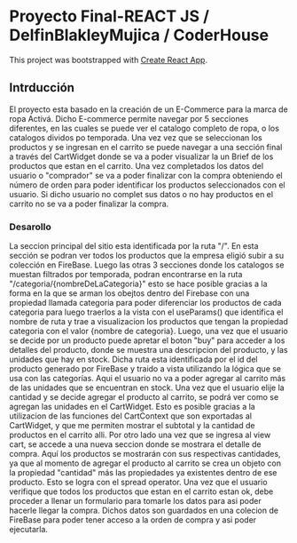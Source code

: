 # Proyecto Final-REACT JS / DelfinBlakleyMujica / CoderHouse

This project was bootstrapped with [Create React App](https://github.com/facebook/create-react-app).

## Intrducción

El proyecto esta basado en la creación de un E-Commerce para la marca de ropa Activá. Dicho E-commerce permite navegar por 5 secciones diferentes, en las cuales se puede ver el catalogo completo de ropa, o los catalogos dividos po temporada. Una vez vez que se seleccionan los productos y se ingresan en el carrito se puede navegar a una sección final a través del CartWidget donde se va a poder visualizar la un Brief de los productos que estan en el carrito. Una vez completados los datos del usuario o "comprador" se va a poder finalizar con la compra obteniendo el número de orden para poder identificar los productos seleccionados con el usuario. Si dicho usuario no complet sus datos o no hay productos en el carrito no se va a poder finalizar la compra.

### Desarollo

La seccion principal del sitio esta identificada por la ruta "/". En esta sección se podran ver todos los productos que la empresa eligió subir a su colección en FireBase. Luego las otras 3 secciones donde los catalogos se muestan filtrados por temporada, podran encontrarse en la ruta "/categoria/{nombreDeLaCategoria}" esto se hace posible gracias a la forma en la que se arman los obejtos dentro del Firebase con una propiedad llamada categoria para poder diferenciar los productos de cada categoria para luego traerlos a la vista con el useParams() que identifica el nombre de ruta y trae a visualizacion los productos que tengan la propiedad categoria con el valor {nombre de categoria}.
Luego, una vez que el usuario se decide por un producto puede apretar el boton "buy" para acceder a los detalles del producto, donde se muestra una descripcion del producto, y las unidades que hay en stock. Dicha ruta esta identificada por el id del producto generado por FireBase y traido a vista utilizando la lógica que se usa con las categorías. Aqui el usuario no va a poder agregar al carrito más de las unidades que se encuentran en stock. 
Una vez que el usuario elije la cantidad y se decide agregar el producto al carrito, se podrá ver como se agregan las unidades en el CartWidget. Esto es posible gracias a la utilizacion de las funciones del CartContext que son exportadas al CartWidget, y que me permiten mostrar el subtotal y la cantidad de productos en el carrito alli. 
Por otro lado una vez que se ingresa al view cart, se accede a una nueva seccion donde se mostrara el detalle de compra. Aquí los productos se mostrarán con sus respectivas cantidades, ya que al momento de agregar el producto al carrito se crea un objeto con la propiedad "cantidad" más las propiedades ya existentes dentro de ese producto. Esto se logra con el spread operator. Una vez que el usuario verifique que todos los productos que estan en el carrito estan ok, debe proceder a llenar un formulario para tomarle los datos para asi poder hacerle llegar la compra. Dichos datos son guardados en una colecion de FireBase para poder tener acceso a la orden de compra y asi poder ejecutarla.




